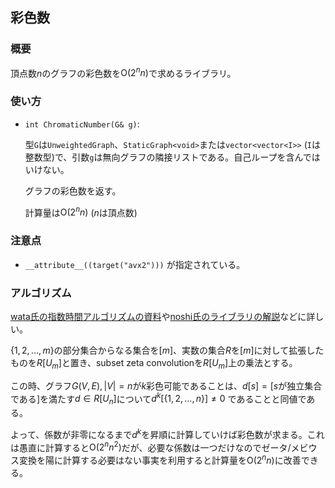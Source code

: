 ## 彩色数

### 概要

頂点数$n$のグラフの彩色数を$\mathrm{O}(2^n n)$で求めるライブラリ。

### 使い方

- `int ChromaticNumber(G& g)`:
  
  型`G`は`UnweightedGraph`、`StaticGraph<void>`または`vector<vector<I>>` (`I`は整数型)で、引数`g`は無向グラフの隣接リストである。自己ループを含んではいけない。

  グラフの彩色数を返す。
  
  計算量は$\mathrm{O}(2^n n)$ ($n$は頂点数)

### 注意点

- `__attribute__((target("avx2")))` が指定されている。

### アルゴリズム

[wata氏の指数時間アルゴリズムの資料](https://www.slideshare.net/wata_orz/ss-12131479)や[noshi氏のライブラリの解説](https://github.com/noshi91/n91lib_rs/blob/master/src/algorithm/chromatic_number.rs)などに詳しい。

$\lbrace1,2,\ldots,m\rbrace$の部分集合からなる集合を$[m]$、実数の集合$R$を$[m]$に対して拡張したものを$R[U_m]$と置き、subset zeta convolutionを$R[U_m]$上の乗法とする。

この時、グラフ$G(V,E),|V|=n$が$k$彩色可能であることは、$d[s]=[s$が独立集合である$]$を満たす$d \in R[U_n]$について$d^k[\lbrace1,2,\ldots,n\rbrace] \neq 0$
であることと同値である。

よって、係数が非零になるまで$d^k$を昇順に計算していけば彩色数が求まる。これは愚直に計算すると$\mathrm{O}(2^n n^2)$だが、必要な係数は一つだけなのでゼータ/メビウス変換を陽に計算する必要はない事実を利用すると計算量を$\mathrm{O}(2^n n)$に改善できる。
